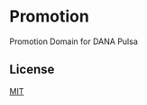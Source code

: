 # Promotion

Promotion Domain for DANA Pulsa

## License
[MIT](https://choosealicense.com/licenses/mit/)